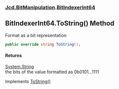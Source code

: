 ### [Jcd.BitManipulation](Jcd_BitManipulation.md 'Jcd.BitManipulation').[BitIndexerInt64](Jcd_BitManipulation_BitIndexerInt64.md 'Jcd.BitManipulation.BitIndexerInt64')
## BitIndexerInt64.ToString() Method
Format as a bit representation  
```csharp
public override string ToString();
```
#### Returns
[System.String](https://docs.microsoft.com/en-us/dotnet/api/System.String 'System.String')  
the bits of the value formatted as 0b0101...1111

Implements [ToString()](Jcd_BitManipulation_IBitIndexer_ToString().md 'Jcd.BitManipulation.IBitIndexer.ToString()')  
